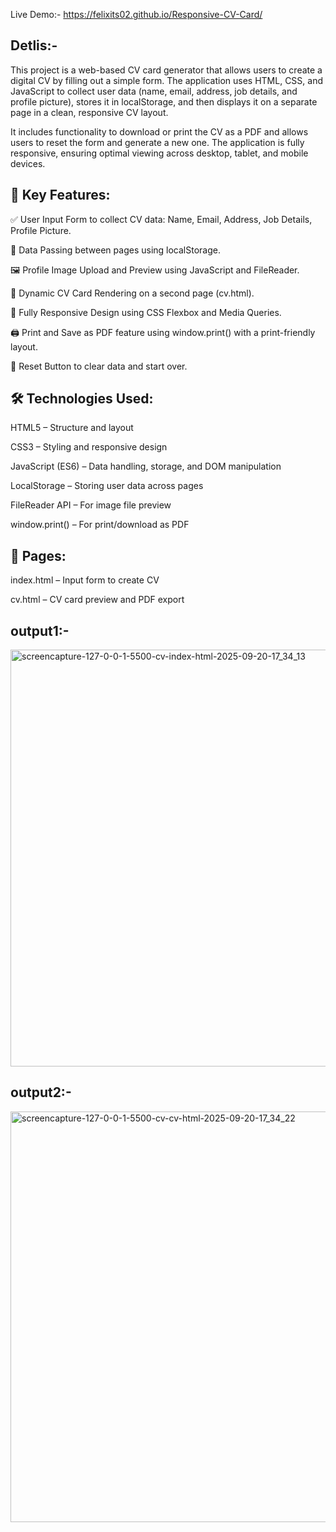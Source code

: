 Live Demo:- https://felixits02.github.io/Responsive-CV-Card/

<h2>Detlis:-</h2>
This project is a web-based CV card generator that allows users to create a digital CV by filling out a simple form. The application uses HTML, CSS, and JavaScript to collect user data (name, email, address, job details, and profile picture), stores it in localStorage, and then displays it on a separate page in a clean, responsive CV layout.

It includes functionality to download or print the CV as a PDF and allows users to reset the form and generate a new one. The application is fully responsive, ensuring optimal viewing across desktop, tablet, and mobile devices.

<h2>🧩 Key Features:</h2>
✅ User Input Form to collect CV data: Name, Email, Address, Job Details, Profile Picture.

🔁 Data Passing between pages using localStorage.

🖼️ Profile Image Upload and Preview using JavaScript and FileReader.

🧾 Dynamic CV Card Rendering on a second page (cv.html).

📱 Fully Responsive Design using CSS Flexbox and Media Queries.

🖨️ Print and Save as PDF feature using window.print() with a print-friendly layout.

🔄 Reset Button to clear data and start over.

<h2>🛠️ Technologies Used:</h2>
HTML5 – Structure and layout

CSS3 – Styling and responsive design

JavaScript (ES6) – Data handling, storage, and DOM manipulation

LocalStorage – Storing user data across pages

FileReader API – For image file preview

window.print() – For print/download as PDF

<h2>📁 Pages:</h2>
index.html – Input form to create CV

cv.html – CV card preview and PDF export

<h2>output1:-</h2>
<img width="1366" height="667" alt="screencapture-127-0-0-1-5500-cv-index-html-2025-09-20-17_34_13" src="https://github.com/user-attachments/assets/b6de1d5d-a088-44b3-99d0-92d59dc02568" />

<h2>output2:-</h2>
<img width="1366" height="657" alt="screencapture-127-0-0-1-5500-cv-cv-html-2025-09-20-17_34_22" src="https://github.com/user-attachments/assets/050dd475-d9b2-4e3a-8044-562439fffa5d" />
